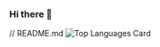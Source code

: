 ### Hi there 👋

// README.md
![Top Languages Card](https://github-readme-stats.vercel.app/api/top-langs/?username=shinokada)

<!--
**htkaya07/htkaya07** is a ✨ _special_ ✨ repository because its `README.md` (this file) appears on your GitHub profile.

Here are some ideas to get you started:





![Top Languages Card](https://github-readme-stats.vercel.app/api/top-langs/?username=shinokada)

- 🔭 I’m currently working on ...
- 🌱 I’m currently learning ...
- 👯 I’m looking to collaborate on ...
- 🤔 I’m looking for help with ...
- 💬 Ask me about ...
- 📫 How to reach me: ...
- 😄 Pronouns: ...
- ⚡ Fun fact: ...
-->
